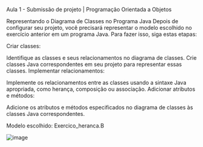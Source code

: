 Aula 1 - Submissão de projeto | Programação Orientada a Objetos 

Representando o Diagrama de Classes no Programa Java
Depois de configurar seu projeto, você precisará representar o modelo escolhido no exercício anterior em um programa Java. Para fazer isso, siga estas etapas:

Criar classes:

Identifique as classes e seus relacionamentos no diagrama de classes.
Crie classes Java correspondentes em seu projeto para representar essas classes.
Implementar relacionamentos:

Implemente os relacionamentos entre as classes usando a sintaxe Java apropriada, como herança, composição ou associação.
Adicionar atributos e métodos:

Adicione os atributos e métodos especificados no diagrama de classes às classes Java correspondentes.

Modelo escolhido: Exercico_heranca.B

![image](https://github.com/user-attachments/assets/84a1c31c-b74f-4418-8e62-0b81520f0b9d)
